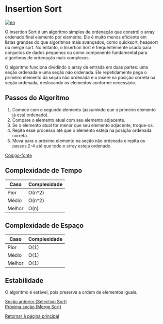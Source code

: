 # Insertion Sort

[![en](https://img.shields.io/badge/lang-en-red.svg)](./README.md)

O Insertion Sort é um algoritmo simples de ordenação que constrói o array ordenado final elemento por elemento. Ele é muito menos eficiente em listas grandes do que algoritmos mais avançados, como quicksort, heapsort ou merge sort. No entanto, o Insertion Sort é frequentemente usado para conjuntos de dados pequenos ou como componente fundamental para algoritmos de ordenação mais complexos.

O algoritmo funciona dividindo o array de entrada em duas partes: uma seção ordenada e uma seção não ordenada. Ele repetidamente pega o primeiro elemento da seção não ordenada e o insere na posição correta na seção ordenada, deslocando os elementos conforme necessário.

## Passos do Algoritmo

1. Comece com o segundo elemento (assumindo que o primeiro elemento já está ordenado).
2. Compare o elemento atual com seu elemento adjacente.
3. Se o elemento atual for menor que seu elemento adjacente, troque-os.
4. Repita esse processo até que o elemento esteja na posição ordenada correta.
5. Mova para o próximo elemento na seção não ordenada e repita os passos 2-4 até que todo o array esteja ordenado.

[Código-fonte](./insertion-sort.ts)

## Complexidade de Tempo

| Caso   | Complexidade |
| ------ | ------------ |
| Pior   | O(n^2)       |
| Médio  | O(n^2)       |
| Melhor | O(n)         |

## Complexidade de Espaço

| Caso   | Complexidade |
| ------ | ------------ |
| Pior   | O(1)         |
| Médio  | O(1)         |
| Melhor | O(1)         |

## Estabilidade

O algoritmo é estável, pois preserva a ordem de elementos iguais.

[Seção anterior (Selection Sort)](../selection-sort/README.pt-br.md) \
[Próxima seção (Merge Sort)](../merge-sort/README.pt-br.md)

[Retornar à página principal](../../../README.pt-br.md)
